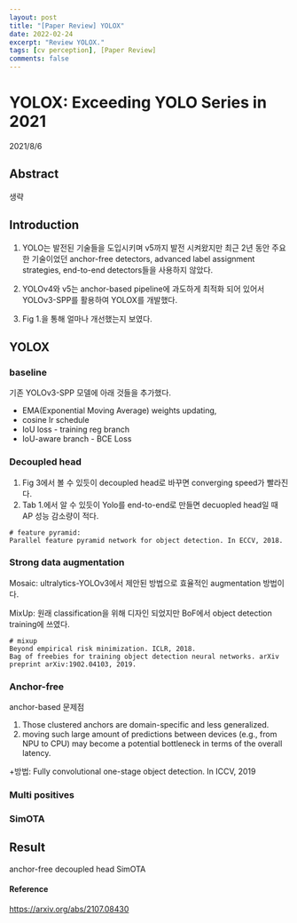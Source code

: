 ```yaml
---
layout: post
title: "[Paper Review] YOLOX"
date: 2022-02-24
excerpt: "Review YOLOX."
tags: [cv perception], [Paper Review]
comments: false
---
```


# YOLOX: Exceeding YOLO Series in 2021
2021/8/6

## Abstract

생략

## Introduction

1. YOLO는 발전된 기술들을 도입시키며 v5까지 발전 시켜왔지만 최근 2년 동안 주요한 기술이었던 anchor-free detectors, advanced label assignment strategies, end-to-end detectors들을 사용하지 않았다. 

2. YOLOv4와 v5는 anchor-based pipeline에 과도하게 최적화 되어 있어서 YOLOv3-SPP를 활용하여 YOLOX를 개발했다.

3. Fig 1.을 통해 얼마나 개선했는지 보였다.

## YOLOX

### baseline

기존 YOLOv3-SPP 모델에 아래 것들을 추가했다.

* EMA(Exponential Moving Average) weights updating, 
* cosine lr schedule
* IoU loss - training reg branch
* IoU-aware branch - BCE Loss

### Decoupled head

1. Fig 3에서 볼 수 있듯이 decoupled head로 바꾸면 converging speed가 빨라진다.
2. Tab 1.에서 알 수 있듯이 Yolo를 end-to-end로 만들면 decuopled head일 때 AP 성능 감소량이 적다.
```
# feature pyramid:
Parallel feature pyramid network for object detection. In ECCV, 2018.
```
### Strong data augmentation

Mosaic: ultralytics-YOLOv3에서 제안된 방법으로 효율적인 augmentation 방법이다.

MixUp: 원래 classification을 위해 디자인 되었지만 BoF에서 object detection training에 쓰였다.
```
# mixup
Beyond empirical risk minimization. ICLR, 2018.
Bag of freebies for training object detection neural networks. arXiv preprint arXiv:1902.04103, 2019.
```
### Anchor-free

anchor-based 문제점

1. Those clustered anchors are domain-specific and less generalized.
2. moving such large amount of predictions between devices (e.g., from NPU to CPU) may become a potential bottleneck in terms of the overall latency.

+방법: Fully convolutional one-stage object detection. In ICCV, 2019

### Multi positives

### SimOTA

## Result
anchor-free
decoupled head
SimOTA

#### Reference
https://arxiv.org/abs/2107.08430
